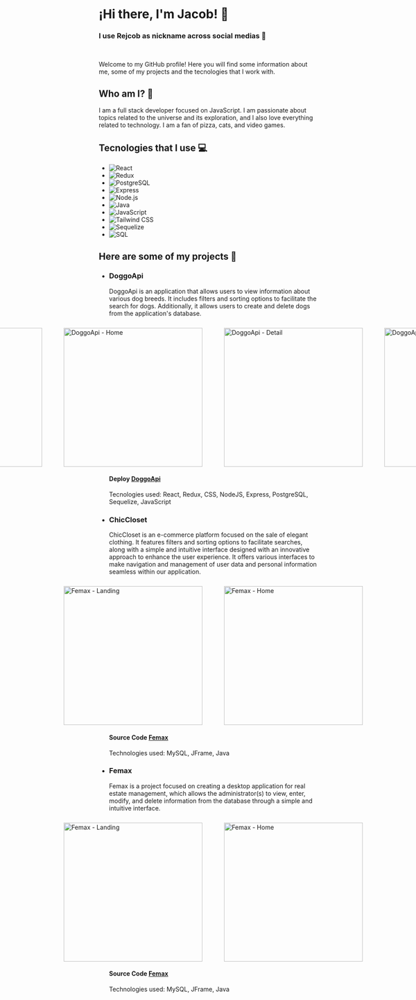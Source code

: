 <h1>¡Hi there, I'm Jacob! 👋</h1>

<h3> I use Rejcob as nickname across social medias 🤠</h3>

<br />

Welcome to my GitHub profile! Here you will find some information about me, some of my projects and the tecnologies that I work with.

<h2> Who am I? 🤔</h2>
<p >
  I am a full stack developer focused on JavaScript. I am passionate about topics related to the universe and its exploration, and I also love everything related to technology. I am a fan of pizza, cats, and video games.
</p>



<h2 >Tecnologies that I use 💻</h2>

<ul >
  <li>
    <img alt="React" src="https://img.shields.io/badge/React-%2361DAFB.svg?&style=for-the-badge&logo=React&logoColor=white"/>
  </li>
  
  <li>
    <img alt="Redux" src="https://img.shields.io/badge/Redux-%23764ABC.svg?&style=for-the-badge&logo=Redux&logoColor=white"/>
  </li>
  
  <li>
    <img alt="PostgreSQL" src="https://img.shields.io/badge/PostgreSQL-%23336791.svg?&style=for-the-badge&logo=PostgreSQL&logoColor=white"/>
  </li>
  
  <li>
    <img alt="Express" src="https://img.shields.io/badge/Express-%23000000.svg?&style=for-the-badge&logo=Express&logoColor=white"/>
  </li>
  
  <li> 
    <img alt="Node.js" src="https://img.shields.io/badge/Node.js-%23339933.svg?&style=for-the-badge&logo=Node.js&logoColor=white"/>
  </li>
  
  <li>
    <img alt="Java" src="https://img.shields.io/badge/Java-%23007396.svg?&style=for-the-badge&logo=Java&logoColor=white"/>
  </li>
  
  <li>
    <img alt="JavaScript" src="https://img.shields.io/badge/JavaScript-%23F7DF1E.svg?&style=for-the-badge&logo=JavaScript&logoColor=black"/>
  </li>
  
  <li>
    <img alt="Tailwind CSS" src="https://img.shields.io/badge/Tailwind%20CSS-%2338B2AC.svg?&style=for-the-badge&logo=Tailwind%20CSS&logoColor=white"/>
  </li>
  
  <li>
    <img alt="Sequelize" src="https://img.shields.io/badge/Sequelize-%234169E1.svg?&style=for-the-badge&logo=Sequelize&logoColor=white"/>
  </li>
  
  <li>
    <img alt="SQL" src="https://img.shields.io/badge/SQL-%2300F.svg?&style=for-the-badge&logo=MySQL&logoColor=white"/>
  </li>
</ul>

<h2 >Here are some of my projects 📂</h2>

<ul>
  <li>
    <h3> DoggoApi </h3>
    <p>
      DoggoApi is an application that allows users to view information about various dog breeds. It includes filters and sorting options to facilitate the search for dogs. 
      Additionally, it allows users to create and delete dogs from the application's database.
    </p>
    <div style="display: flex; gap: 50px; justify-content: center; margin-top: 25px;">
      <img alt="DoggoApi - Landing" src="https://res.cloudinary.com/diup4rbeu/image/upload/v1683586325/DoggoApi_-_Landing_ddulpx.png" width="320">
      <img alt="DoggoApi - Home" src="https://res.cloudinary.com/diup4rbeu/image/upload/v1683586325/DoggoApi_-_Home_sqkwcd.png" width="320">
      <img alt="DoggoApi - Detail" src="https://res.cloudinary.com/diup4rbeu/image/upload/v1683586326/DoggoApi_-_DetailDog_ky8kov.png" width="320">
      <img alt="DoggoApi - Detail" src="https://res.cloudinary.com/diup4rbeu/image/upload/v1683588108/DoggoApi_-_Form_ksz0pk.png" width="320">
    </div>
    <h4> Deploy <a href="https://doggo-api-client.vercel.app">DoggoApi</a> </h4>
    <p>
      Tecnologies used: React, Redux, CSS, NodeJS, Express, PostgreSQL, Sequelize, JavaScript
    </p>
  </li>
  
  <li>
  <h3>ChicCloset</h3>
  <p>
    ChicCloset is an e-commerce platform focused on the sale of elegant clothing. It features filters and sorting options to facilitate searches, along with a simple and intuitive interface designed with an innovative approach to enhance the         user experience. It offers various interfaces to make navigation and management of user data and personal information seamless within our application.
  </p>
  <div style="display: flex; gap: 50px; justify-content: center; margin-top: 25px;">
    <img alt="Femax - Landing" src="https://res.cloudinary.com/diup4rbeu/image/upload/v1683586325/FemaxSS_lpdooa.png" width="320">
    <img alt="Femax - Home" src="https://res.cloudinary.com/diup4rbeu/image/upload/v1683590317/Femax2_jxuive.png" width="320">
  </div>
  <h4>Source Code <a href="https://github.com/Jcooob/Femax">Femax</a></h4>
  <p>
    Technologies used: MySQL, JFrame, Java
  </p>
</li>

  

  
<li>
  <h3>Femax</h3>
  <p>
    Femax is a project focused on creating a desktop application for real estate management, which allows the administrator(s) to view, enter, modify, and delete information from the database through a simple and intuitive interface.
  </p>
  <div style="display: flex; gap: 50px; justify-content: center; margin-top: 25px;">
    <img alt="Femax - Landing" src="https://res.cloudinary.com/diup4rbeu/image/upload/v1683586325/FemaxSS_lpdooa.png" width="320">
    <img alt="Femax - Home" src="https://res.cloudinary.com/diup4rbeu/image/upload/v1683590317/Femax2_jxuive.png" width="320">
  </div>
  <h4>Source Code <a href="https://github.com/Jcooob/Femax">Femax</a></h4>
  <p>
    Technologies used: MySQL, JFrame, Java
  </p>
</li>

  
</ul>
<!--
**Jcooob/Jcooob** is a ✨ _special_ ✨ repository because its `README.md` (this file) appears on your GitHub profile.

Here are some ideas to get you started:

- 🔭 I’m currently working on ...
- 🌱 I’m currently learning ...
- 👯 I’m looking to collaborate on ...
- 🤔 I’m looking for help with ...
- 💬 Ask me about ...
- 📫 How to reach me: ...
- 😄 Pronouns: ...
- ⚡ Fun fact: ...
-->

